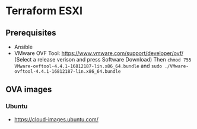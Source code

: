 # Terraform ESXI
## Prerequisites
* Ansible
* VMware OVF Tool: https://www.vmware.com/support/developer/ovf/ (Select a release verison and press Software Download) Then `chmod 755 VMware-ovftool-4.4.1-16812187-lin.x86_64.bundle` and `sudo ./VMware-ovftool-4.4.1-16812187-lin.x86_64.bundle`
## OVA images
### Ubuntu
* https://cloud-images.ubuntu.com/

